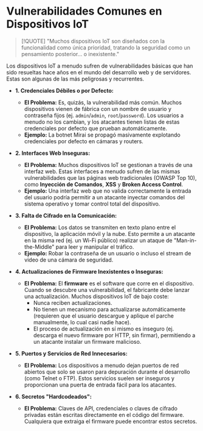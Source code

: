# Vulnerabilidades Comunes en Dispositivos IoT

> [!QUOTE] "Muchos dispositivos IoT son diseñados con la funcionalidad como única prioridad, tratando la seguridad como un pensamiento posterior... o inexistente."

Los dispositivos IoT a menudo sufren de vulnerabilidades básicas que han sido resueltas hace años en el mundo del desarrollo web y de servidores. Estas son algunas de las más peligrosas y recurrentes.

-   **1. Credenciales Débiles o por Defecto:**
    -   **El Problema:** Es, quizás, la vulnerabilidad más común. Muchos dispositivos vienen de fábrica con un nombre de usuario y contraseña fijos (ej. `admin`/`admin`, `root`/`password`). Los usuarios a menudo no los cambian, y los atacantes tienen listas de estas credenciales por defecto que prueban automáticamente.
    -   **Ejemplo:** La botnet Mirai se propagó masivamente explotando credenciales por defecto en cámaras y routers.

-   **2. Interfaces Web Inseguras:**
    -   **El Problema:** Muchos dispositivos IoT se gestionan a través de una interfaz web. Estas interfaces a menudo sufren de las mismas vulnerabilidades que las páginas web tradicionales (OWASP Top 10), como **Inyección de Comandos**, **XSS** y **Broken Access Control**.
    -   **Ejemplo:** Una interfaz web que no valida correctamente la entrada del usuario podría permitir a un atacante inyectar comandos del sistema operativo y tomar control total del dispositivo.

-   **3. Falta de Cifrado en la Comunicación:**
    -   **El Problema:** Los datos se transmiten en texto plano entre el dispositivo, la aplicación móvil y la nube. Esto permite a un atacante en la misma red (ej. un Wi-Fi público) realizar un ataque de "Man-in-the-Middle" para leer y manipular el tráfico.
    -   **Ejemplo:** Robar la contraseña de un usuario o incluso el stream de video de una cámara de seguridad.

-   **4. Actualizaciones de Firmware Inexistentes o Inseguras:**
    -   **El Problema:** El **firmware** es el software que corre en el dispositivo. Cuando se descubre una vulnerabilidad, el fabricante debe lanzar una actualización. Muchos dispositivos IoT de bajo coste:
        -   Nunca reciben actualizaciones.
        -   No tienen un mecanismo para actualizarse automáticamente (requieren que el usuario descargue y aplique el parche manualmente, lo cual casi nadie hace).
        -   El proceso de actualización en sí mismo es inseguro (ej. descarga el nuevo firmware por HTTP, sin firmar), permitiendo a un atacante instalar un firmware malicioso.

-   **5. Puertos y Servicios de Red Innecesarios:**
    -   **El Problema:** Los dispositivos a menudo dejan puertos de red abiertos que solo se usaron para depuración durante el desarrollo (como Telnet o FTP). Estos servicios suelen ser inseguros y proporcionan una puerta de entrada fácil para los atacantes.

-   **6. Secretos "Hardcodeados":**
    -   **El Problema:** Claves de API, credenciales o claves de cifrado privadas están escritas directamente en el código del firmware. Cualquiera que extraiga el firmware puede encontrar estos secretos.
